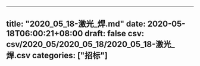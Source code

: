 
---
title: "2020_05_18-激光_焊.md"
date: 2020-05-18T06:00:21+08:00
draft: false
csv: csv/2020_05/2020_05_18/2020_05_18-激光_焊.csv
categories: ["招标"]
---
